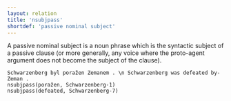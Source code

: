 ```yaml
---
layout: relation
title: 'nsubjpass'
shortdef: 'passive nominal subject'
---
```


A passive nominal subject is a noun phrase which is the syntactic
subject of a passive clause (or more generally, any voice where the proto-agent argument does not become the subject of the clause).

~~~ sdparse
Schwarzenberg byl poražen Zemanem . \n Schwarzenberg was defeated by-Zeman .
nsubjpass(poražen, Schwarzenberg-1)
nsubjpass(defeated, Schwarzenberg-7)
~~~
